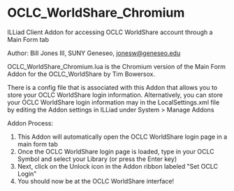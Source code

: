 # OCLC_WorldShare_Chromium
ILLiad Client Addon for accessing OCLC WorldShare account through a Main Form tab

Author: Bill Jones III, SUNY Geneseo, jonesw@geneseo.edu
 
OCLC_WorldShare_Chromium.lua is the Chromium version of the Main Form Addon for the OCLC_WorldShare by Tim Bowersox.


There is a config file that is associated with this Addon that allows you to store your OCLC WorldShare login information. Alternatively, you can store your OCLC WorldShare login information may in the LocalSettings.xml file by editing the Addon settings in ILLiad under System > Manage Addons

Addon Process:
1. This Addon will automatically open the OCLC WorldShare login page in a main form tab 
2. Once the OCLC WorldShare login page is loaded, type in your OCLC Symbol and select your Library (or press the Enter key)
3. Next, click on the Unlock icon in the Addon ribbon labeled "Set OCLC Login"
4. You should now be at the OCLC WorldShare interface!
